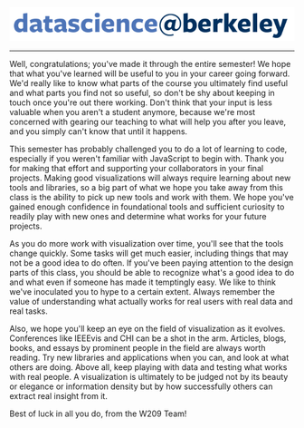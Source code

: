 <img src="datascience@berkeley logo.png" class="img-responsive">

<hr>

Well, congratulations; you've made it through the entire semester! We hope that what you've learned will be useful to you in your career going forward. We'd really like to know what parts of the course you ultimately find useful and what parts you find not so useful, so don't be shy about keeping in touch once you're out there working. Don't think that your input is less valuable when you aren't a student anymore, because we're most concerned with gearing our teaching to what will help you after you leave, and you simply can't know that until it happens.

This semester has probably challenged you to do a lot of learning to code, especially if you weren't familiar with JavaScript to begin with. Thank you for making that effort and supporting your collaborators in your final projects. Making good visualizations will always require learning about new tools and libraries, so a big part of what we hope you take away from this class is the ability to pick up new tools and work with them. We hope you've gained enough confidence in foundational tools and sufficient curiosity to readily play with new ones and determine what works for your future projects.

As you do more work with visualization over time, you'll see that the tools change quickly. Some tasks will get much easier, including things that may not be a good idea to do often. If you've been paying attention to the design parts of this class, you should be able to recognize what's a good idea to do and what even if someone has made it temptingly easy. We like to think we've inoculated you to hype to a certain extent. Always remember the value of understanding what actually works for real users with real data and real tasks.

Also, we hope you'll keep an eye on the field of visualization as it evolves. Conferences like IEEEvis and CHI can be a shot in the arm. Articles, blogs, books, and essays by prominent people in the field are always worth reading. Try new libraries and applications when you can, and look at what others are doing. Above all, keep playing with data and testing what works with real people. A visualization is ultimately to be judged not by its beauty or elegance or information density but by how successfully others can extract real insight from it.

Best of luck in all you do, from the W209 Team!

